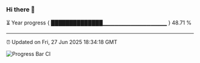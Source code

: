 ### Hi there 👋

⏳ Year progress { ██████████████▁▁▁▁▁▁▁▁▁▁▁▁▁▁▁▁ } 48.71 %

---

⏰ Updated on Fri, 27 Jun 2025 18:34:18 GMT

![Progress Bar CI](https://github.com/ZhaoGui/ZhaoGui/workflows/Progress%20Bar%20CI/badge.svg)
